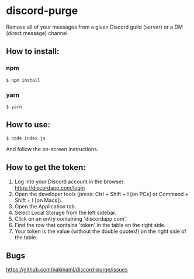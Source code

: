 # discord-purge

Remove all of your messages from a given Discord guild (server) or a DM (direct message) channel.

## How to install:

### npm

    $ npm install

### yarn

    $ yarn

## How to use:

    $ node index.js

And follow the on-screen instructions.

## How to get the token:

1. Log into your Discord account in the browser. https://discordapp.com/login
2. Open the developer tools (press: Ctrl + Shift + I [on PCs] or Command + Shift + I [on Macs]).
3. Open the Application tab.
4. Select Local Storage from the left sidebar.
5. Click on an entry containing 'discordapp.com'.
6. Find the row that contains 'token' in the table on the right side.
7. Your token is the value (without the double quotes!) on the right side of the table.

## Bugs

https://github.com/nakinami/discord-purge/issues

